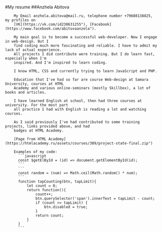 #My resume
##Anzhela Abitova
        
        My Email anzhela.abitova@mail.ru, telephone number +79608138825, my profiles on 
        [VK](https://vk.com/id230631255"), [Facebook](https://www.facebook.com/abitovaanzela").
        
        My main goal is to become a successful web-developer. Now I engage in web-design. But I 
        find coding much more fascinating and reliable. I have to admit my lack of actual experience. 
        All projects I did contribute were training. But I do learn fast, especially when I'm 
        inspired. And I'm inspired to learn coding. 
        
        I know HTML, CSS and currently trying to learn JavaScript and PHP. 
        
        Education that I've had so far are course Web-design at Samara University, courses at HTML 
        Academy and various online-seminars (mostly Skillbox), a lot of books and articles. 
        
        I have learned English at school, then had three courses at university. For the most part 
        all practice I had with English is reading a lot and watching courses. 
        
        As I said previously I've had contributed to some training projects, links provided above, and had 
        badges at HTML Academy.
        
        [Page from HTML Academy](https://htmlacademy.ru/assets/courses/309/project-state-final.zip")
        
        Examples of my code:
          ```javascript
          const $getElById = (id) => document.getElementById(id);
          ```
          ```
          const random = (num) => Math.ceil(Math.random() * num);
          ```
          function tapCounting(btn, tapLimit){
              let count = 0;
              return function(){
                  count++;
                  btn.querySelector('span').innerText = tapLimit - count;
                  if (count >= tapLimit) {
                      btn.disabled = true;
                  }
                  return count;
              }
          }
          ```

